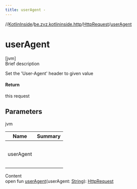 ```yaml
---
title: userAgent -
---
```

//[KotlinInside](../../index.md)/[be.zvz.kotlininside.http](../index.md)/[HttpRequest](index.md)/[userAgent](user-agent.md)



# userAgent  
[jvm]  
Brief description  


Set the 'User-Agent' header to given value



#### Return  


this request



## Parameters  
  
jvm  
  
|  Name|  Summary| 
|---|---|
| userAgent| <br><br><br><br>
  
  
Content  
open fun [userAgent](user-agent.md)(userAgent: [String](https://docs.oracle.com/javase/7/docs/api/java/lang/String.html)): [HttpRequest](index.md)  



